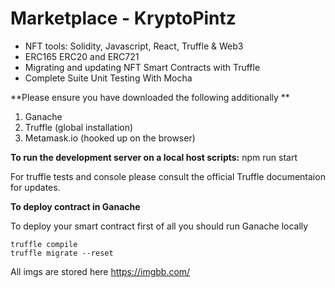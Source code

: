 # Marketplace - KryptoPintz
- NFT tools: Solidity, Javascript, React, Truffle & Web3
- ERC165 ERC20 and ERC721
- Migrating and updating NFT Smart Contracts with Truffle
- Complete Suite Unit Testing With Mocha

**Please ensure you have downloaded the following additionally **

1. Ganache
2. Truffle (global installation)
3. Metamask.io (hooked up on the browser)

**To run the development server on a local host scripts:** npm run start

For truffle tests and console please consult the official Truffle documentaion for updates.

**To deploy contract in Ganache**

To deploy your smart contract first of all you should run Ganache locally

```
truffle compile
truffle migrate --reset

```

All imgs are stored here https://imgbb.com/




